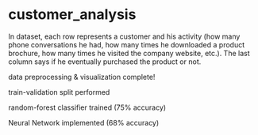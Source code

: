# customer_analysis
In dataset, each row represents a customer and his activity (how many phone conversations he had, how many times he downloaded a product brochure, how many times he visited the company website, etc.). The last column says if he eventually purchased the product or not. 

data preprocessing & visualization complete!

train-validation split performed

random-forest classifier trained (75% accuracy)

Neural Network implemented (68% accuracy)
